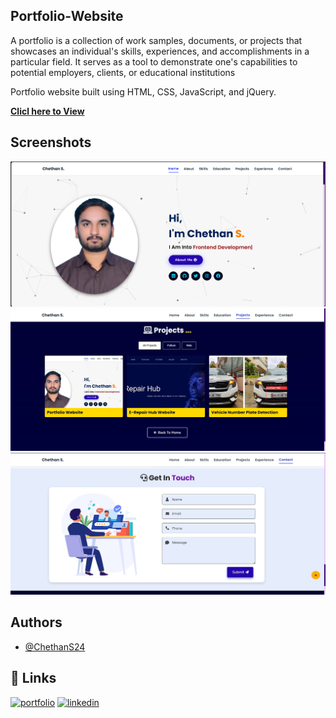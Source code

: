 
## Portfolio-Website

A portfolio is a collection of work samples, documents, or projects that showcases an individual's skills, experiences, and accomplishments in a particular field. It serves as a tool to demonstrate one's capabilities to potential employers, clients, or educational institutions

Portfolio website built using HTML, CSS, JavaScript, and jQuery.

<a href="https://chethansportfolio1.netlify.app" target="_blank">**Clicl here to View** </a>

## Screenshots

![Screenshot](https://github.com/ChethanS24/portfolio1/blob/main/assets/images/projects/portfolio1.jpg)
![Screenshot1](https://github.com/ChethanS24/portfolio1/blob/main/assets/images/screenshoot.jpg)
![Screenshot2](https://github.com/ChethanS24/portfolio1/blob/main/assets/images/screenshot1.jpg)

## Authors

- [@ChethanS24](https://www.github.com/ChethanS24)

## 🔗 Links
[![portfolio](https://img.shields.io/badge/my_portfolio-000?style=for-the-badge&logo=ko-fi&logoColor=white)](https://github.com/ChethanS24/portfolio1/)
[![linkedin](https://img.shields.io/badge/linkedin-0A66C2?style=for-the-badge&logo=linkedin&logoColor=white)](https://www.linkedin.com/chethan-yes/)

